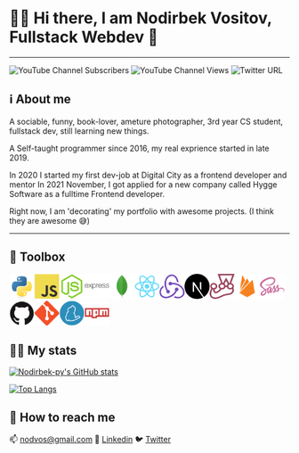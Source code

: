 # 👋🏻 Hi there, I am Nodirbek Vositov, Fullstack Webdev 🚀 


-------
![YouTube Channel Subscribers](https://img.shields.io/youtube/channel/subscribers/UC7UJYaFjlFf919Z5sJt7KgA?logoColor=black&style=social)
![YouTube Channel Views](https://img.shields.io/youtube/channel/views/UC7UJYaFjlFf919Z5sJt7KgA?logoColor=black&style=social)
![Twitter URL](https://img.shields.io/twitter/url?logoColor=black&style=social&url=https%3A%2F%2Ftwitter.com%2FNVositov)

## ℹ️ About me

A sociable, funny, book-lover, ameture photographer, 3rd year CS student, fullstack dev, still learning new things.

A Self-taught programmer since 2016, my real exprience started in late 2019. 

  In 2020 I started my first dev-job at Digital City as a frontend developer and mentor
  In 2021 November, I got applied for a new company called Hygge Software as a fulltime Frontend developer.

Right now, I am 'decorating' my portfolio with awesome projects. (I think they are awesome 😅)

-----

## 🧰 Toolbox


<img src="https://github.com/devicons/devicon/blob/master/icons/python/python-original.svg" width="45px"><img src="https://github.com/devicons/devicon/blob/master/icons/javascript/javascript-original.svg" width="45px"><img src="https://github.com/devicons/devicon/blob/master/icons/nodejs/nodejs-original.svg" width="45px"><img src="https://github.com/devicons/devicon/blob/master/icons/express/express-original-wordmark.svg" width="45px"><img src="https://github.com/devicons/devicon/blob/master/icons/mongodb/mongodb-original.svg" width="45px"><img src="https://github.com/devicons/devicon/blob/master/icons/react/react-original.svg" width="45px"><img src="https://github.com/devicons/devicon/blob/master/icons/redux/redux-original.svg" width="45px"><img src="https://github.com/devicons/devicon/blob/master/icons/nextjs/nextjs-original.svg" width="45px"><img src="https://github.com/devicons/devicon/blob/master/icons/jest/jest-plain.svg" width="45px"><img src="https://github.com/devicons/devicon/blob/master/icons/firebase/firebase-plain.svg" width="45px"><img src="https://github.com/devicons/devicon/blob/master/icons/sass/sass-original.svg" width="45px"><img src="https://github.com/devicons/devicon/blob/master/icons/github/github-original.svg" width="45px"><img src="https://github.com/devicons/devicon/blob/master/icons/git/git-original.svg" width="45px"><img src="https://github.com/devicons/devicon/blob/master/icons/yarn/yarn-original.svg" width="45px"><img src="https://github.com/devicons/devicon/blob/master/icons/npm/npm-original-wordmark.svg" width="45px">


## 🏃‍♂️ My stats
[![Nodirbek-py's GitHub stats](https://github-readme-stats.vercel.app/api?username=nodirbek-py&show_icons=true)](https://github.com/anuraghazra/github-readme-stats)

[![Top Langs](https://github-readme-stats.vercel.app/api/top-langs/?username=nodirbek-py&show_icons=true&layout=compact)](https://github.com/anuraghazra/github-readme-stats)

## 🤙 How to reach me

📫 nodvos@gmail.com
🔗 [Linkedin](https://linkedin.com/in/nodirbekvositov)
🐦 [Twitter](https://twitter.com/NVositov)

<!-- GITHUB-COMMITS-LIST:START  -->

<!-- GITHUB-COMMITS-LIST:END  -->
<!--
**Nodirbek-py/nodirbek-py** is a ✨ _special_ ✨ repository because its `README.md` (this file) appears on your GitHub profile.

Here are some ideas to get you started:

- 🔭 I’m currently working on ...
- 🌱 I’m currently learning ...
- 👯 I’m looking to collaborate on ...
- 🤔 I’m looking for help with ...
- 💬 Ask me about ...
- 📫 How to reach me: ...
- 😄 Pronouns: ...
- ⚡ Fun fact: ...
-->

